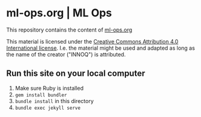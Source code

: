 # ml-ops.org | ML Ops

This repository contains the content of [ml-ops.org](https://ml-ops.org)

This material is licensed under the [Creative Commons Attribution 4.0 International license](https://creativecommons.org/licenses/by/4.0/legalcode).
I.e. the material might be used and adapted as long as the name of the creator ("INNOQ") is attributed.

## Run this site on your local computer

1. Make sure Ruby is installed
2. `gem install bundler`
3. `bundle install` in this directory
4. `bundle exec jekyll serve`
